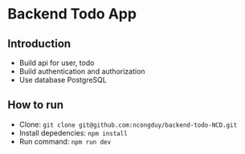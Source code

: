 # Backend Todo App

## Introduction

- Build api for user, todo
- Build authentication and authorization
- Use database PostgreSQL

## How to run

- Clone: `git clone git@github.com:ncongduy/backend-todo-NCD.git`
- Install depedencies: `npm install`
- Run command: `npm run dev`
